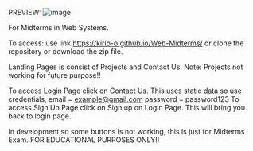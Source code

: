 PREVIEW:
![image](https://github.com/user-attachments/assets/3303b9b6-2809-4106-b336-4229f4e05622)

For Midterms in Web Systems.

To access: use link https://kirio-o.github.io/Web-Midterms/
 or clone the repository or download the zip file.

Landing Pages is consist of Projects and Contact Us.
Note: Projects not working for future purpose!!

To access Login Page click on Contact Us.
This uses static data so use credentials, email = example@gmail.com password = password123
To access Sign Up Page click on Sign up on Login Page.
This will bring you back to login page.

In development so some buttons is not working, this is just for Midterms Exam.
FOR EDUCATIONAL PURPOSES ONLY!!
